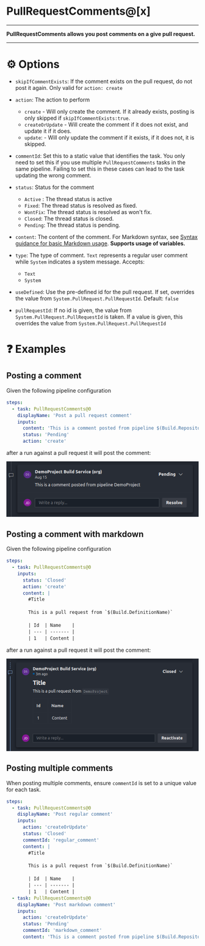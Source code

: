 # PullRequestComments@[x]

---

**PullRequestComments allows you post comments on a give pull request.**

---

# ⚙️ Options

- `skipIfCommentExists`: If the comment exists on the pull request, do not post it again. Only valid for `action: create`

- `action`: The action to perform

  - `create` - Will only create the comment. If it already exists, posting is only skipped if `skipIfCommentExists:true`.
  - `createOrUpdate` - Will create the comment if it does not exist, and update it if it does.
  - `update`: - Will only update the comment if it exists, if it does not, it is skipped.

- `commentId`: Set this to a static value that identifies the task. You only need to set this if you use multiple `PullRequestComments` tasks in the same pipeline. Failing to set this in these cases can lead to the task updating the wrong comment.

- `status`: Status for the comment

  - `Active` : The thread status is active
  - `Fixed`: The thread status is resolved as fixed.
  - `WontFix`: The thread status is resolved as won't fix.
  - `Closed`: The thread status is closed.
  - `Pending`: The thread status is pending.

- `content`: The content of the comment. For Markdown syntax, see [Syntax guidance for basic Markdown usage](http://go.microsoft.com/fwlink/?LinkId=823918). **Supports usage of variables.**

- `type`: The type of comment. `Text` represents a regular user comment while `System` indicates a system message. Accepts:

  - `Text`
  - `System`

- `useDefined`: Use the pre-defined id for the pull request. If set, overrides the value from `System.PullRequest.PullRequestId`. Default: `false`

- `pullRequestId`: If no id is given, the value from `System.PullRequest.PullRequestId` is taken. If a value is given, this overrides the value from `System.PullRequest.PullRequestId`

# ❓ Examples

## Posting a comment

Given the following pipeline configuration

```yaml
steps:
  - task: PullRequestComments@0
    displayName: 'Post a pull request comment'
    inputs:
      content: 'This is a comment posted from pipeline $(Build.Repository.Name)'
      status: 'Pending'
      action: 'create'
```

after a run against a pull request it will post the comment:

![simple-comment](../../docs/images/simple-pr-comment.png)

## Posting a comment with markdown

Given the following pipeline configuration

```yaml
steps:
  - task: PullRequestComments@0
    inputs:
      status: 'Closed'
      action: 'create'
      content: |
        #Title

        This is a pull request from `$(Build.DefinitionName)`

        | Id  | Name    |
        | --- | ------- |
        | 1   | Content |
```

after a run against a pull request it will post the comment:

![simple-comment](../../docs/images/markdown-pr-comment.png)

## Posting multiple comments

When posting multiple comments, ensure `commentId` is set to a unique value for each task.

```yaml
steps:
  - task: PullRequestComments@0
    displayName: 'Post regular comment'
    inputs:
      action: 'createOrUpdate'
      status: 'Closed'
      commentId: 'regular_comment'
      content: |
        #Title

        This is a pull request from `$(Build.DefinitionName)`

        | Id  | Name    |
        | --- | ------- |
        | 1   | Content |
  - task: PullRequestComments@0
    displayName: 'Post markdown comment'
    inputs:
      action: 'createOrUpdate'
      status: 'Pending'
      commentId: 'markdown_comment'
      content: 'This is a comment posted from pipeline $(Build.Repository.Name)'
```
